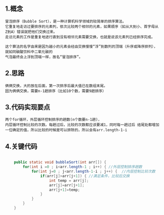 
## 1.概念 
    冒泡排序（Bubble Sort），是一种计算机科学领域的较简单的排序算法。
    它重复地走访过要排序的元素列，依次比较两个相邻的元素，如果顺序（如从大到小、首字母从Z到A）错误就把他们交换过来。
    走访元素的工作是重复地进行直到没有相邻元素需要交换，也就是说该元素列已经排序完成。
    
    这个算法的名字由来是因为越小的元素会经由交换慢慢“浮”到数列的顶端（升序或降序排列），就如同碳酸饮料中二氧化碳的
    气泡最终会上浮到顶端一样，故名“冒泡排序”。
        
## 2.思路
    俩俩交换，大的放在后面，第一次排序后最大值已在数组末尾。
    因为俩俩交换，需要n-1趟排序（比如10个数，需要9趟排序）
    
## 3.代码实现要点
    两个for循环，外层循环控制排序的趟数(n个数要n-1趟)，
    内层循环控制比较的次数。每趟过后，比较的次数都应该要减1，同时每一趟过后 结尾处都增加一位确定的值，所以比较的时候是可以排除的，所以会有arr.length-1-i
    
## 4.关键代码
``` java

    public static void bubbleSort(int arr[]) {
        for(int i =0 ; i<arr.length-1 ; i++) { //外层控制排序趟数
            for(int j=0 ; j<arr.length-1-i ; j++) {  //内层控制比较次数
                if(arr[j]>arr[j+1]) { //满足条件，比较后交换
                    int temp = arr[j];
                    arr[j]=arr[j+1];
                    arr[j+1]=temp;
                }
            }    
        }
    }
```